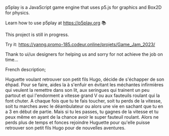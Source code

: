 p5play is a JavaScript game engine that uses p5.js for graphics and Box2D for physics.

Learn how to use p5play at https://p5play.org 📚

This project is still in progress.

Try it:
https://yanng.promo-185.codeur.online/projets/Game_Jam_2023/

Thank to ui/ux designers for helping us and sorry for not achieve the job on time...


French description;

Huguette voulant retrouver son petit fils Hugo, décide de s'échapper de son éhpad. 
Pour se faire, aides la à s'enfuir en évitant les méchantes infirmières qui veulent la remettre dans son lit, aux seringues qui trainent un peu partout et qui l'endorment a vitesse grand V ou aux fauteuils roulant qui la font chuter. 
A chaque fois que tu te fais toucher, soit tu perds de la vitesse, soit tu marches avec le déambulateur ou alors une vie en sachant que tu en a 3 en début de partie. 
Mais si tu les passes, tu gagnes de la vitesse et tu peux même en ayant de la chance avoir le super fauteuil roulant. 
Alors ne perds plus de temps et fonces rejoindre Huguette pour qu'elle puisse retrouver son petit fils Hugo pour de nouvelles aventures.

